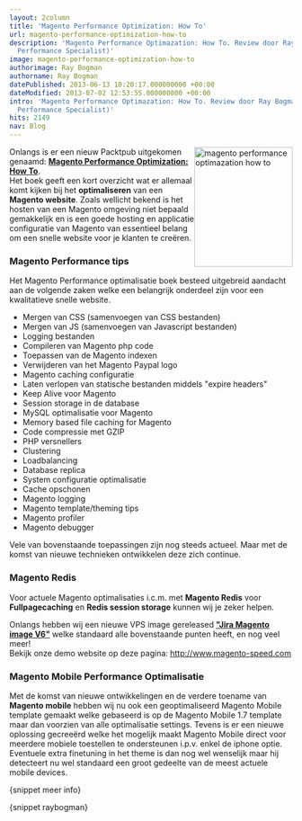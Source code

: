 ```yaml
---
layout: 2column
title: 'Magento Performance Optimization: How To'
url: magento-performance-optimization-how-to
description: 'Magento Performance Optimazation: How To. Review door Ray Bogman (Magento
  Performance Specialist)'
image: magento-performance-optimization-how-to
authorimage: Ray Bogman
authorname: Ray Bogman
datePublished: 2013-06-13 10:20:17.000000000 +00:00
dateModified: 2013-07-02 12:53:55.000000000 +00:00
intro: 'Magento Performance Optimazation: How To. Review door Ray Bogman (Magento
  Performance Specialist)'
hits: 2149
nav: Blog
---
```

<p><a href="blog/94-magento-performance-optimization-how-to" title="Magento Performance Optimization: How To"><img src="images/nieuws/magento-performance-optimazation-how-to.jpg" width="175" height="213" alt="magento performance optimazation how to" style="float: right;" /></a>Onlangs is er een nieuw Packtpub uitgekomen genaamd: <a href="http://www.packtpub.com/magento-performance-optimization-how-to/book" title="Magento Performance Optimization: How To" target="_blank"><strong>Magento Performance Optimization: How To</strong></a>.<br />Het boek geeft een kort overzicht wat er allemaal komt kijken bij het <strong>optimaliseren</strong> van een <strong>Magento website</strong>. Zoals wellicht bekend is het hosten van een Magento omgeving niet bepaald gemakkelijk en is een goede hosting en applicatie configuratie&nbsp;van Magento van essentieel belang om een snelle website voor je klanten te creëren.</p>
<h3>Magento Performance tips</h3>
<p>Het Magento Performance optimalisatie boek besteed uitgebreid aandacht aan de volgende zaken welke een belangrijk onderdeel zijn voor een kwalitatieve snelle website.</p>
<ul class="check">
<li>Mergen van CSS (samenvoegen van CSS bestanden)</li>
<li>Mergen van JS (samenvoegen van Javascript bestanden)</li>
<li>Logging bestanden</li>
<li>Compileren van Magento php code</li>
<li>Toepassen van de Magento indexen</li>
<li>Verwijderen van het Magento Paypal logo</li>
<li>Magento caching configuratie</li>
<li>Laten verlopen van statische bestanden middels "expire headers"</li>
<li>Keep Alive voor Magento</li>
<li>Session storage in de database</li>
<li>MySQL optimalisatie voor Magento</li>
<li>Memory based file caching for Magento</li>
<li>Code compressie met GZIP</li>
<li>PHP versnellers</li>
<li>Clustering</li>
<li>Loadbalancing</li>
<li>Database replica</li>
<li>System configuratie optimalisatie</li>
<li>Cache opschonen</li>
<li>Magento logging</li>
<li>Magento template/theming tips</li>
<li>Magento profiler</li>
<li>Magento debugger</li>
</ul>
<p>Vele van bovenstaande toepassingen zijn nog steeds actueel. Maar met de komst van nieuwe technieken ontwikkelen deze zich continue.</p>
<h3>Magento Redis</h3>
<p>Voor actuele Magento optimalisaties i.c.m. met <strong>Magento Redis</strong> voor <strong>Fullpagecaching</strong> en <strong>Redis session storage</strong> kunnen wij je zeker helpen.</p>
<p>Onlangs hebben wij een nieuwe VPS image gereleased <a href="https://www.cloudvps.nl/configurator/#linux/step/2/APP" title="Jira Magento image V6" target="_blank"><span style="text-decoration: underline;"><strong>"Jira Magento image V6"</strong></span></a> welke standaard alle bovenstaande punten heeft, en nog veel meer!<br />Bekijk onze demo website op deze pagina:&nbsp;<a href="http://www.magento-speed.com" target="_blank">http://www.magento-speed.com</a></p>
<h3>Magento Mobile Performance Optimalisatie</h3>
<p>Met de komst van nieuwe ontwikkelingen en de verdere toename van <strong>Magento mobile</strong> hebben wij nu ook een geoptimaliseerd Magento Mobile template gemaakt welke gebaseerd is op de Magento Mobile 1.7 template maar dan voorzien van alle optimalisatie settings. Tevens is er een nieuwe oplossing gecreeërd&nbsp;welke het mogelijk maakt Magento Mobile direct voor meerdere mobiele toestellen te ondersteunen i.p.v. enkel de iphone optie.<br />Eventuele extra finetuning in het theme is dan nog wel wenselijk maar hij detecteert&nbsp;nu wel standaard een groot gedeelte van de meest actuele mobile devices.</p>
<p>{snippet meer info}</p>
<p>{snippet raybogman}</p>
